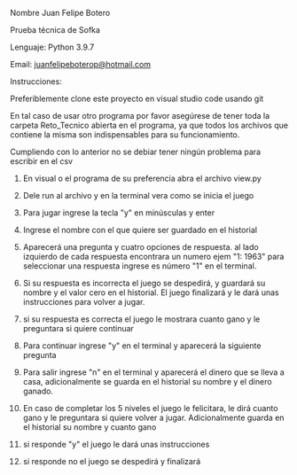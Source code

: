 Nombre Juan Felipe Botero

Prueba técnica de Sofka 

Lenguaje: Python 3.9.7

Email: juanfelipeboterop@hotmail.com

Instrucciones: 

Preferiblemente clone este proyecto en visual studio code usando git

En tal caso de usar otro programa por favor asegúrese de tener toda la carpeta Reto_Tecnico abierta en el programa, ya que todos los archivos que contiene la misma
son indispensables para su funcionamiento.

Cumpliendo con lo anterior no se debiar tener ningún problema para escribir en el csv

1. En visual o el programa de su preferencia abra el archivo view.py 

2. Dele run al archivo y en la terminal vera como se inicia el juego 

3. Para jugar ingrese la tecla "y" en minúsculas y enter

4. Ingrese el nombre con el que quiere ser guardado en el historial

5. Aparecerá una pregunta y cuatro opciones de respuesta. al lado izquierdo de cada respuesta encontrara un numero ejem "1: 1963" 
    para seleccionar una respuesta ingrese es número "1" en el terminal. 
    
6. Si su respuesta es incorrecta el juego se despedirá, y guardará su nombre y el valor cero en el historial. El juego finalizará y le dará unas instrucciones para volver a jugar.

7. si su respuesta es correcta el juego le mostrara cuanto gano y le preguntara si quiere continuar 

8. Para continuar ingrese "y" en el terminal y aparecerá la siguiente pregunta

9. Para salir ingrese "n" en el terminal y aparecerá el dinero que se lleva a casa, adicionalmente se guarda en el historial su nombre y el dinero ganado.

10. En caso de completar los 5 niveles el juego le felicitara, le dirá cuanto gano y le preguntara si quiere volver a jugar. Adicionalmente guarda en el historial su nombre y cuanto gano

11. si responde "y" el juego le dará unas instrucciones

12. si responde no el juego se despedirá y finalizará
